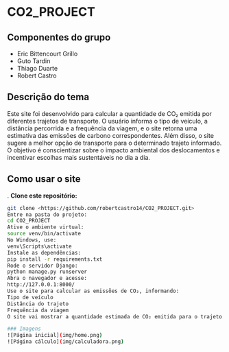 # CO2_PROJECT

## Componentes do grupo
- Eric Bittencourt Grillo
- Guto Tardin
- Thiago Duarte
- Robert Castro

## Descrição do tema
Este site foi desenvolvido para calcular a quantidade de CO₂ emitida por diferentes trajetos de transporte. O usuário informa o tipo de veículo, a distância percorrida e a frequência da viagem, e o site retorna uma estimativa das emissões de carbono correspondentes. Além disso, o site sugere a melhor opção de transporte para o determinado trajeto informado. O objetivo é conscientizar sobre o impacto ambiental dos deslocamentos e incentivar escolhas mais sustentáveis no dia a dia.

## Como usar o site
. **Clone este repositório:**
```bash
git clone <https://github.com/robertcastro14/CO2_PROJECT.git>
Entre na pasta do projeto:
cd CO2_PROJECT
Ative o ambiente virtual:
source venv/bin/activate
No Windows, use:
venv\Scripts\activate
Instale as dependências:
pip install -r requirements.txt
Rode o servidor Django:
python manage.py runserver
Abra o navegador e acesse:
http://127.0.0.1:8000/
Use o site para calcular as emissões de CO₂, informando:
Tipo de veículo
Distância do trajeto
Frequência da viagem
O site vai mostrar a quantidade estimada de CO₂ emitida para o trajeto informado. 

### Imagens
![Página inicial](img/home.png) 
![Página cálculo](img/calculadora.png)

